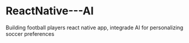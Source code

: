 # ReactNative---AI
Building football players react native app, integrade AI for personalizing soccer preferences
